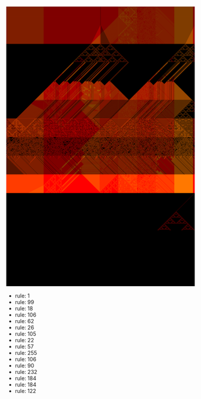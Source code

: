 ![photo](./output.png) 
 * rule: 1
* rule: 99
* rule: 18
* rule: 106
* rule: 62
* rule: 26
* rule: 105
* rule: 22
* rule: 57
* rule: 255
* rule: 106
* rule: 90
* rule: 232
* rule: 184
* rule: 184
* rule: 122
